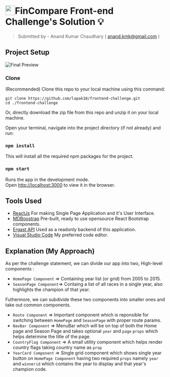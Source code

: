 # <img style="float: left;" height='30px' width='30px'  src="https://fincompare.de/wp-content/themes/fincompare/media/images/manifest/512.png"> FinCompare Front-end Challenge's Solution 💡
>Submitted by - Anand Kumar Chaudhary ( anand.kmk@gmail.com )
## Project Setup
![Final Preview](http://g.recordit.co/KZvmf4yv2w.gif)



### Clone
(Recommended) Clone this repo to your local machine using this command: <br />

```$xslt
git clone https://github.com/lapak10/frontend-challenge.git
cd ./frontend-challenge
``` 

Or, directly download the zip file from this repo and unzip it on your local machine.

Open your terminal, navigate into the project directory (if not already) and run:
### `npm install`
This will install all the required npm packages for the project.

### `npm start`
Runs the app in the development mode.<br>
Open [http://localhost:3000](http://localhost:3000) to view it in the browser.


## Tools Used
- [ReactJs](https://reactjs.org/) For making Single Page Application and it's User Interface.
- [MDBoostrap](https://mdbootstrap.com/docs/react/layout/overview/) Pre-built, ready to use opensource React Bootstrap components.
- [Ergast API](http://ergast.com) Used as a readonly backend of this application.
- [Visual Studio Code](https://code.visualstudio.com/) My preferred code editor.

## Explanation (My Approach)
As per the challenge statement, we can divide our app into two, High-level components :
- `HomePage Component` => Containing year list (or grid) from 2005 to 2015.
- `SeasonPage Component`=> Containg a list of all races in a single year, also highlights the champion of that year.

Futhermore, we can subdivide these two components into smaller ones and take out common components.
- `Route Component` => Important component which is reponsible for switching between `HomePage` and `SeasonPage` with proper route params.
- `NavBar Component` => MenuBar which will be on top of both the Home page and Season Page and takes optional `year` and `page` `props` which helps determine the title of the page.
- `CountryFlag Component` => A small utility component which helps render country flags taking country name as `prop`
- `YearCard Component` => Single grid component which shows single year button on `HomePage Component` having two required `props` namely `year` and `winnerid` which contains the year to display and that year's champion code.
